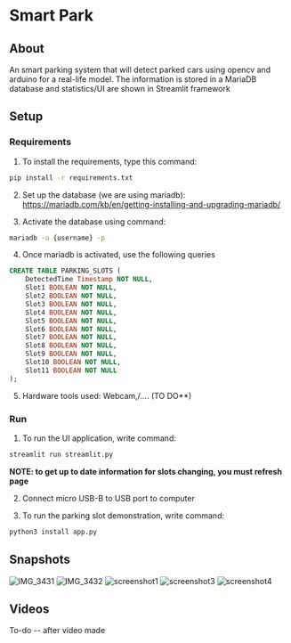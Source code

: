 # Smart Park

## About
An smart parking system that will detect parked cars using opencv and arduino for a real-life model. The information is stored in a MariaDB database and statistics/UI are shown in Streamlit framework

## Setup 

### Requirements
1. To install the requirements, type this command:
``` bash
pip install -r requirements.txt
```

2. Set up the database (we are using mariadb):
https://mariadb.com/kb/en/getting-installing-and-upgrading-mariadb/ 

3. Activate the database using command:
```bash
mariadb -u {username} -p
```

4. Once mariadb is activated, use the following queries
``` sql
CREATE TABLE PARKING_SLOTS (
    DetectedTime Timestamp NOT NULL,
    Slot1 BOOLEAN NOT NULL,
    Slot2 BOOLEAN NOT NULL,
    Slot3 BOOLEAN NOT NULL,
    Slot4 BOOLEAN NOT NULL,
    Slot5 BOOLEAN NOT NULL,
    Slot6 BOOLEAN NOT NULL,
    Slot7 BOOLEAN NOT NULL,
    Slot8 BOOLEAN NOT NULL,
    Slot9 BOOLEAN NOT NULL,
    Slot10 BOOLEAN NOT NULL,
    Slot11 BOOLEAN NOT NULL
);
```

5. Hardware tools used: 
Webcam,/.... (TO DO**)

### Run
1. To run the UI application, write command:
``` bash
streamlit run streamlit.py
```
 **NOTE: to get up to date information for slots changing, you must refresh page**
 
 2. Connect micro USB-B to USB port to computer
 
 3. To run the parking slot demonstration, write command:
 ``` bash
 python3 install app.py
```
 
 
## Snapshots
![IMG_3431](https://github.com/gabrielrueda/win-hacks-2024/assets/93105329/affad5a3-c802-4a17-a95e-ccb5091b0afb)
![IMG_3432](https://github.com/gabrielrueda/win-hacks-2024/assets/93105329/c9cca96a-c8fe-4633-89ba-bd3662798055)
![screenshot1](https://github.com/gabrielrueda/win-hacks-2024/assets/93105329/68b97951-af28-4ea0-a997-17336c7c3566)
![screenshot3](https://github.com/gabrielrueda/win-hacks-2024/assets/93105329/255dfb48-4232-4095-9297-6b77d5069931)
![screenshot4](https://github.com/gabrielrueda/win-hacks-2024/assets/93105329/d1002780-7bd7-4020-9bfa-aad512f5fa2b)




## Videos
To-do -- after video made
